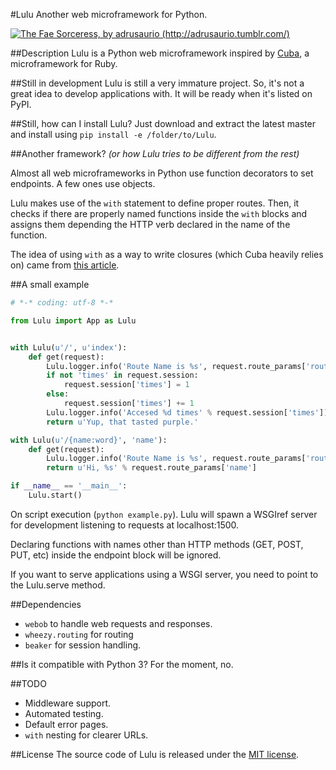 #Lulu
Another web microframework for Python.

[![The Fae Sorceress, by adrusaurio (http://adrusaurio.tumblr.com/)](http://41.media.tumblr.com/412f6889177a7e9b0f213868947e418f/tumblr_mor56i6Ta21rs016xo1_320.png)](http://adrusaurio.tumblr.com/post/53525045449/lulu-the-fae-sorceress-definitely-my-fave-lol)

##Description
Lulu is a Python web microframework inspired by [Cuba](http://github.com/soveran/cuba), a microframework for Ruby.

##Still in development
Lulu is still a very immature project. So, it's not a great idea to develop applications with. It will be ready when it's listed on PyPI.

##Still, how can I install Lulu?
Just download and extract the latest master and install using `pip install -e /folder/to/Lulu`.

##Another framework?
_(or how Lulu tries to be different from the rest)_

Almost all web microframeworks in Python use function decorators to set endpoints. A few ones use objects.

Lulu makes use of the `with` statement to define proper routes. Then, it checks if there are properly named functions inside the
`with` blocks and assigns them depending the HTTP verb declared in the name of the function.

The idea of using `with` as a way to write closures (which Cuba heavily relies on) came from [this article](http://billmill.org/multi_line_lambdas.html).

##A small example
```python
# *-* coding: utf-8 *-*

from Lulu import App as Lulu


with Lulu(u'/', u'index'):
    def get(request):
        Lulu.logger.info('Route Name is %s', request.route_params['route_name'])
        if not 'times' in request.session:
            request.session['times'] = 1
        else:
            request.session['times'] += 1
        Lulu.logger.info('Accesed %d times' % request.session['times'])
        return u'Yup, that tasted purple.'

with Lulu(u'/{name:word}', 'name'):
    def get(request):
        Lulu.logger.info('Route Name is %s', request.route_params['route_name'])
        return u'Hi, %s' % request.route_params['name']

if __name__ == '__main__':
    Lulu.start()

```

On script execution (`python example.py`). Lulu will spawn a WSGIref server for development listening to requests at localhost:1500.

Declaring functions with names other than HTTP methods (GET, POST, PUT, etc) inside the endpoint block will be ignored.

If you want to serve applications using a WSGI server, you need to point to the Lulu.serve method.

##Dependencies
* `webob` to handle web requests and responses.
* `wheezy.routing` for routing
* `beaker` for session handling.


##Is it compatible with Python 3?
For the moment, no.

##TODO
* Middleware support.
* Automated testing.
* Default error pages.
* `with` nesting for clearer URLs.

##License
The source code of Lulu is released under the [MIT license](http://choosealicense.com/licenses/mit/).
